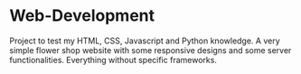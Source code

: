 # Web-Development
Project to test my HTML, CSS, Javascript and Python knowledge. A very simple flower shop website with some responsive designs and some server functionalities. Everything without specific frameworks.
